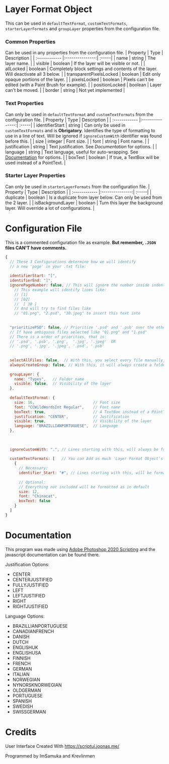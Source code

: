 # Layer Format Object
This can be used in `defaultTextFormat`, `customTextFormats`, `starterLayerFormats` and `groupLayer` properties from the configuration file.

### Common Properties
Can be used in any properties from the configuration file.
| Property  | Type  | Description |
| :------------ |:---------------:| :-----|
| name | string | The layer name. |
| visible | boolean |  If the layer will be visible or not. |
| allLocked | boolean |  Completely block settings and contents of the layer. Will deactivate all 3 below. |
| transparentPixelsLocked | boolean |  Edit only opaque portions of the layer. |
| pixelsLocked | boolean |  Pixels can't be edited (with a Paint Brush for example). |
| positionLocked | boolean |  Layer can't be moved. |
| border | string |  Not yet implemented |

### Text Properties
Can only be used in `defaultTextFormat` and `customTextFormats` from the configuration file.
| Property  | Type  | Description |
| :------------ |:---------------:| :-----|
| identifierStart | string | Can only be used in `customTextFormats` and is **Obrigatory**. Identifies the type of formatting to use in a line of text. Will be ignored if `ignoreCustomWith` identifier was found before this. |
| size | integer | Font size. |
| font | string |  Font name. |
| justification | string |  Text justification. See *Documentation* for options. |
| language | string |  Text language, useful for auto-wrapping. See [Documentation](#Documentation) for options. |
| boxText | boolean |  If true, a TextBox will be used instead of a PointText. |


### Starter Layer Properties
Can only be used in `starterLayerFormats` from the configuration file.
| Property  | Type  | Description |
| :------------ |:---------------:| :-----|
| duplicate | boolean | Is a duplicate from layer below. Can only be used from the 2 layer. |
| isBackgroundLayer | boolean |  Turn this layer the background layer. Will override a lot of configurations. |





# Configuration File
This is a commented configuration file as example. **But remember, `.JSON` files CAN'T have comments.**

```javascript
{
  // These 3 Configurations determine how we will identify
  // a new 'page' in your .txt file:
  
  identifierStart: "[", 
  identifierEnd: "]",
  ignorePageNumber: false, // This will ignore the number inside indentifiers
    // This example will identify lines like:
    // [1]
    // [02] 
    //  [ 30 ]
    // And will try to find files like
    // "01.png", "2.psd", "30.jpeg" to insert this text into
  
  
  "prioritizePSD": false, // Prioritize '.psd' and '.psb' over the other files
  // If have ambiguous files selected like "01.png" and "1.psd"
  // There is a order of priorities, that is:
  // '.psd', '.psb', '.png',  '.jpg', '.jpeg'  OR
  // '.png', '.jpg', '.jpeg', '.psd', '.psb'
  
  
  selectAllFiles: false,  // With this, you select every file manually, rather than a folder
  alwaysCreateGroup: false, // With this, it will always create a folder named by 'groupLayer.name' below
  
  groupLayer: {
    name: "Types",   // Folder name
    visible: false,  // Visibility of the layer
  },
  
  defaultTextFormat: {
    size: 16,                          // Font size
    font: "CCWildWordsInt Regular",    // Font name
    boxText: true,                     // A TextBox instead of a PointText
    justification: "CENTER",           // Justification
    visible: true,                     // Visibility of the layer
    language: "BRAZILLIANPORTUGUESE",  // Language
  },
  
  
  
  ignoreCustomWith: ".", // Lines starting with this, will always be formatted as default
  
  customTextFormats: [   // You can Add as much 'Layer Format Object's as you want
    {
      // Necessary:
      identifier_Start: "#", // Lines starting with this, will be formatted as following
      
      // Optional:
      // Everything not included will be formatted as in default
      size: 12,
      font: "Chinacat",
      boxText: false
    }
  ]
}
```



# Documentation



This program was made using [Adobe Photoshop 2020 Scripting](https://www.adobe.com/devnet/photoshop/scripting.html) and the javascript documentation can be found there.

Justification Options:
- CENTER
- CENTERJUSTIFIED
- FULLYJUSTIFIED
- LEFT
- LEFTJUSTIFIED
- RIGHT
- RIGHTJUSTIFIED

Language Options:
- BRAZILLIANPORTUGUESE
- CANADIANFRENCH
- DANISH
- DUTCH
- ENGLISHUK
- ENGLISHUSA
- FINNISH
- FRENCH
- GERMAN
- ITALIAN
- NORWEGIAN
- NYNORSKNORWEGIAN
- OLDGERMAN
- PORTUGUESE
- SPANISH
- SWEDISH
- SWISSGERMAN

# Credits

User Interface Created With https://scriptui.joonas.me/

Programmed by ImSamuka and Krevlinmen

